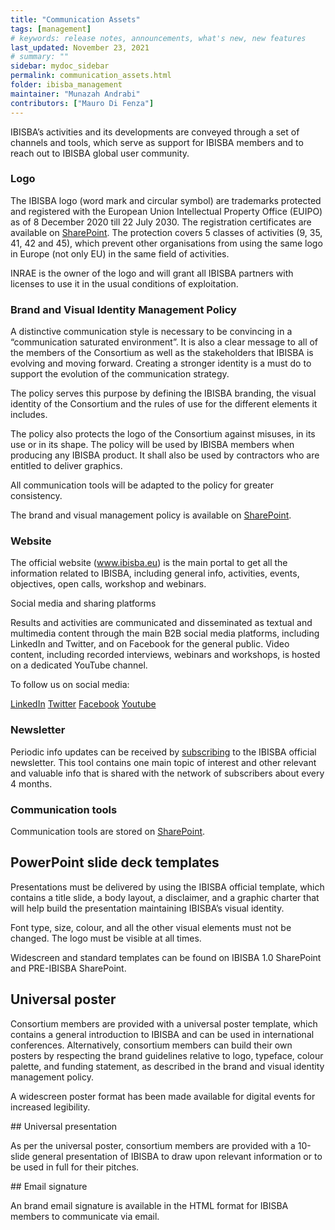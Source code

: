 ```yaml
---
title: "Communication Assets"
tags: [management]
# keywords: release notes, announcements, what's new, new features
last_updated: November 23, 2021
# summary: ""
sidebar: mydoc_sidebar
permalink: communication_assets.html
folder: ibisba_management
maintainer: "Munazah Andrabi"
contributors: ["Mauro Di Fenza"] 
---
```



IBISBA’s activities and its developments are conveyed through a set of channels and tools, which serve as support for IBISBA members and to reach out to IBISBA global user community.

### Logo

The IBISBA logo (word mark and circular symbol) are trademarks protected and registered with the European Union Intellectual Property Office (EUIPO) as of 8 December 2020 till 22 July 2030. The registration certificates are available on [SharePoint](https://idp.inra.fr/cas/login?service=https%3A%2F%2Fidp.inra.fr%2Fidp%2FAuthn%2FRemoteUser). The protection covers 5 classes of activities (9, 35, 41, 42 and 45), which prevent other organisations from using the same logo in Europe (not only EU) in the same field of activities.

INRAE is the owner of the logo and will grant all IBISBA partners with licenses to use it in the usual conditions of exploitation.

### Brand and Visual Identity Management Policy

A distinctive communication style is necessary to be convincing in a “communication saturated environment”. It is also a clear message to all of the members of the Consortium as well as the stakeholders that IBISBA is evolving and moving forward. Creating a stronger identity is a must do to support the evolution of the communication strategy. 

The policy serves this purpose by defining the IBISBA branding, the visual identity of the Consortium and the rules of use for the different elements it includes. 

The policy also protects the logo of the Consortium against misuses, in its use or in its shape. The policy will be used by IBISBA members when producing any IBISBA product. It shall also be used by contractors who are entitled to deliver graphics.

All communication tools will be adapted to the policy for greater consistency.

The brand and visual management policy is available on [SharePoint](https://idp.inra.fr/cas/loginservice=https%3A%2F%2Fidp.inra.fr%2Fidp%2FAuthn%2FRemoteUser).

### Website

The official website (www.ibisba.eu) is the main portal to get all the information related to IBISBA, including general info, activities, events, objectives, open calls, workshop and webinars.

Social media and sharing platforms

Results and activities are communicated and disseminated as textual and multimedia content through the main B2B social media platforms, including LinkedIn and Twitter, and on Facebook for the general public. Video content, including recorded interviews, webinars and workshops, is hosted on a dedicated YouTube channel.

To follow us on social media:

[LinkedIn](https://www.linkedin.com/company/ibisba/)
[Twitter](https://twitter.com/ibisba_biotech)
[Facebook](https://www.facebook.com/ibisbaBiotech)
[Youtube](https://www.youtube.com/channel/UC1Ldlo0spPVFPSL1_ZCO1Kg)


### Newsletter

Periodic info updates can be received by [subscribing](https://www.ibisba.eu/News-and-Events/Subscribe-to-our-newsletter) to the IBISBA official newsletter. This tool contains one main topic of interest and other relevant and valuable info that is shared with the network of subscribers about every 4 months.


### Communication tools

Communication tools are stored on [SharePoint]((https://idp.inra.fr/cas/login?service=https%3A%2F%2Fidp.inra.fr%2Fidp%2FAuthn%2FRemoteUser)).

## PowerPoint slide deck templates

Presentations must be delivered by using the IBISBA official template, which contains a title slide, a body layout, a disclaimer, and a graphic charter that will help build the presentation maintaining IBISBA’s visual identity.

Font type, size, colour, and all the other visual elements must not be changed. The logo must be visible at all times.

Widescreen and standard templates can be found on IBISBA 1.0 SharePoint and PRE-IBISBA SharePoint.

## Universal poster

Consortium members are provided with a universal poster template, which contains a general introduction to IBISBA and can be used in international conferences. Alternatively, consortium members can build their own posters by respecting the brand guidelines relative to logo, typeface, colour palette, and funding statement, as described in the brand and visual identity management policy.

A widescreen poster format has been made available for digital events for increased legibility.

## Universal presentation

As per the universal poster, consortium members are provided with a 10-slide general presentation of IBISBA to draw upon relevant information or to be used in full for their pitches.

## Email signature

An brand email signature is available in the HTML format for IBISBA members to communicate via email.

